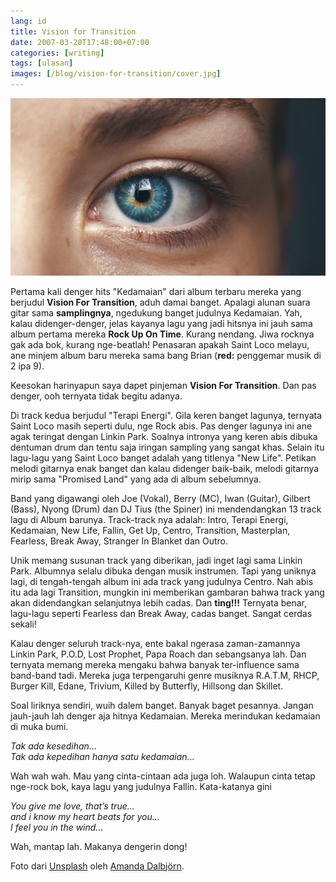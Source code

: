 ```yaml
---
lang: id
title: Vision for Transition
date: 2007-03-20T17:48:00+07:00
categories: [writing]
tags: [ulasan]
images: [/blog/vision-for-transition/cover.jpg]
---
```

![Vision for Transition](cover.jpg)

Pertama kali denger hits "Kedamaian" dari album terbaru mereka yang berjudul **Vision For Transition**, aduh damai banget. Apalagi alunan suara gitar sama **samplingnya**, ngedukung banget judulnya Kedamaian. Yah, kalau didenger-denger, jelas kayanya lagu yang jadi hitsnya ini jauh sama album pertama mereka **Rock Up On Time**. Kurang nendang. Jiwa rocknya gak ada bok, kurang nge-beatlah! Penasaran apakah Saint Loco melayu, ane minjem album baru mereka sama bang Brian (**red:** penggemar musik di 2 ipa 9).

Keesokan harinyapun saya dapet pinjeman **Vision For Transition**. Dan pas denger, ooh ternyata tidak begitu adanya.

Di track kedua berjudul "Terapi Energi". Gila keren banget lagunya, ternyata Saint Loco masih seperti dulu, nge Rock abis. Pas denger lagunya ini ane agak teringat dengan Linkin Park. Soalnya intronya yang keren abis dibuka dentuman drum dan tentu saja iringan sampling yang sangat khas. Selain itu lagu-lagu yang Saint Loco banget adalah yang titlenya "New Life". Petikan melodi gitarnya enak banget dan kalau didenger baik-baik, melodi gitarnya mirip sama "Promised Land" yang ada di album sebelumnya.

Band yang digawangi oleh Joe (Vokal), Berry (MC), Iwan (Guitar), Gilbert (Bass), Nyong (Drum) dan DJ Tius (the Spiner) ini mendendangkan 13 track lagu di Album barunya. Track-track nya adalah: Intro, Terapi Energi, Kedamaian, New Life, Fallin, Get Up, Centro, Transition, Masterplan, Fearless, Break Away, Stranger In Blanket dan Outro.

Unik memang susunan track yang diberikan, jadi inget lagi sama Linkin Park. Albumnya selalu dibuka dengan musik instrumen. Tapi yang uniknya lagi, di tengah-tengah album ini ada track yang judulnya Centro. Nah abis itu ada lagi Transition, mungkin ini memberikan gambaran bahwa track yang akan didendangkan selanjutnya lebih cadas. Dan **ting!!!** Ternyata benar, lagu-lagu seperti Fearless dan Break Away, cadas banget. Sangat cerdas sekali!

Kalau denger seluruh track-nya, ente bakal ngerasa zaman-zamannya Linkin Park, P.O.D, Lost Prophet, Papa Roach dan sebangsanya lah. Dan ternyata memang mereka mengaku bahwa banyak ter-influence sama band-band tadi. Mereka juga terpengaruhi genre musiknya R.A.T.M, RHCP, Burger Kill, Edane, Trivium, Killed by Butterfly, Hillsong dan Skillet.

Soal liriknya sendiri, wuih dalem banget. Banyak baget pesannya. Jangan jauh-jauh lah denger aja hitnya Kedamaian. Mereka merindukan kedamaian di muka bumi.

*Tak ada kesedihan...*
<br>
*Tak ada kepedihan hanya satu kedamaian...*

Wah wah wah. Mau yang cinta-cintaan ada juga loh. Walaupun cinta tetap nge-rock bok, kaya lagu yang judulnya Fallin. Kata-katanya gini

*You give me love, that’s true...*
<br>
*and i know my heart beats for you...*
<br>
*I feel you in the wind...*

Wah, mantap lah. Makanya dengerin dong!

Foto dari [Unsplash](https://unsplash.com/photos/UbJMy92p8wk) oleh [Amanda Dalbjörn](https://unsplash.com/@amandadalbjorn).
